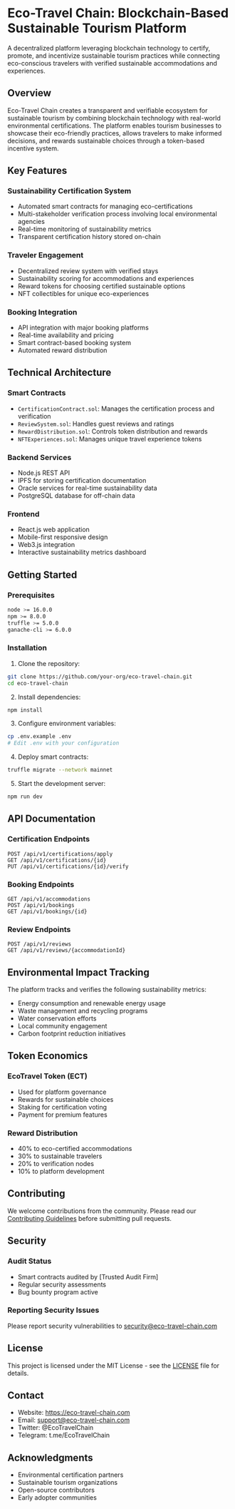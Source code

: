# Eco-Travel Chain: Blockchain-Based Sustainable Tourism Platform

A decentralized platform leveraging blockchain technology to certify, promote, and incentivize sustainable tourism practices while connecting eco-conscious travelers with verified sustainable accommodations and experiences.

## Overview

Eco-Travel Chain creates a transparent and verifiable ecosystem for sustainable tourism by combining blockchain technology with real-world environmental certifications. The platform enables tourism businesses to showcase their eco-friendly practices, allows travelers to make informed decisions, and rewards sustainable choices through a token-based incentive system.

## Key Features

### Sustainability Certification System
- Automated smart contracts for managing eco-certifications
- Multi-stakeholder verification process involving local environmental agencies
- Real-time monitoring of sustainability metrics
- Transparent certification history stored on-chain

### Traveler Engagement
- Decentralized review system with verified stays
- Sustainability scoring for accommodations and experiences
- Reward tokens for choosing certified sustainable options
- NFT collectibles for unique eco-experiences

### Booking Integration
- API integration with major booking platforms
- Real-time availability and pricing
- Smart contract-based booking system
- Automated reward distribution

## Technical Architecture

### Smart Contracts
- `CertificationContract.sol`: Manages the certification process and verification
- `ReviewSystem.sol`: Handles guest reviews and ratings
- `RewardDistribution.sol`: Controls token distribution and rewards
- `NFTExperiences.sol`: Manages unique travel experience tokens

### Backend Services
- Node.js REST API
- IPFS for storing certification documentation
- Oracle services for real-time sustainability data
- PostgreSQL database for off-chain data

### Frontend
- React.js web application
- Mobile-first responsive design
- Web3.js integration
- Interactive sustainability metrics dashboard

## Getting Started

### Prerequisites
```bash
node >= 16.0.0
npm >= 8.0.0
truffle >= 5.0.0
ganache-cli >= 6.0.0
```

### Installation
1. Clone the repository:
```bash
git clone https://github.com/your-org/eco-travel-chain.git
cd eco-travel-chain
```

2. Install dependencies:
```bash
npm install
```

3. Configure environment variables:
```bash
cp .env.example .env
# Edit .env with your configuration
```

4. Deploy smart contracts:
```bash
truffle migrate --network mainnet
```

5. Start the development server:
```bash
npm run dev
```

## API Documentation

### Certification Endpoints
```
POST /api/v1/certifications/apply
GET /api/v1/certifications/{id}
PUT /api/v1/certifications/{id}/verify
```

### Booking Endpoints
```
GET /api/v1/accommodations
POST /api/v1/bookings
GET /api/v1/bookings/{id}
```

### Review Endpoints
```
POST /api/v1/reviews
GET /api/v1/reviews/{accommodationId}
```

## Environmental Impact Tracking

The platform tracks and verifies the following sustainability metrics:

- Energy consumption and renewable energy usage
- Waste management and recycling programs
- Water conservation efforts
- Local community engagement
- Carbon footprint reduction initiatives

## Token Economics

### EcoTravel Token (ECT)
- Used for platform governance
- Rewards for sustainable choices
- Staking for certification voting
- Payment for premium features

### Reward Distribution
- 40% to eco-certified accommodations
- 30% to sustainable travelers
- 20% to verification nodes
- 10% to platform development

## Contributing

We welcome contributions from the community. Please read our [Contributing Guidelines](CONTRIBUTING.md) before submitting pull requests.

## Security

### Audit Status
- Smart contracts audited by [Trusted Audit Firm]
- Regular security assessments
- Bug bounty program active

### Reporting Security Issues
Please report security vulnerabilities to security@eco-travel-chain.com

## License

This project is licensed under the MIT License - see the [LICENSE](LICENSE) file for details.

## Contact

- Website: https://eco-travel-chain.com
- Email: support@eco-travel-chain.com
- Twitter: @EcoTravelChain
- Telegram: t.me/EcoTravelChain

## Acknowledgments

- Environmental certification partners
- Sustainable tourism organizations
- Open-source contributors
- Early adopter communities

